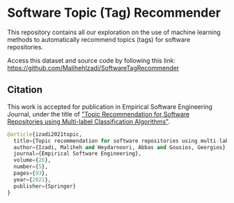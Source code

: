 # Software Topic (Tag) Recommender
This repository contains all our exploration on the use of machine learning methods to automatically recommend topics (tags) for software repositories.

Access this dataset and source code by following this link: <a href="https://github.com/MalihehIzadi/SoftwareTagRecommender" target="_blank">https://github.com/MalihehIzadi/SoftwareTagRecommender</a>

## Citation
This work is accepted for publication in Empirical Software Engineering Journal, under the title of ["Topic Recommendation for Software Repositories using Multi-label Classification Algorithms"](https://rdcu.be/cn1pi).

```python
@article{izadi2021topic,
  title={Topic recommendation for software repositories using multi-label classification algorithms},
  author={Izadi, Maliheh and Heydarnoori, Abbas and Gousios, Georgios},
  journal={Empirical Software Engineering},
  volume={26},
  number={5},
  pages={93},
  year={2021},
  publisher={Springer}
}
```
